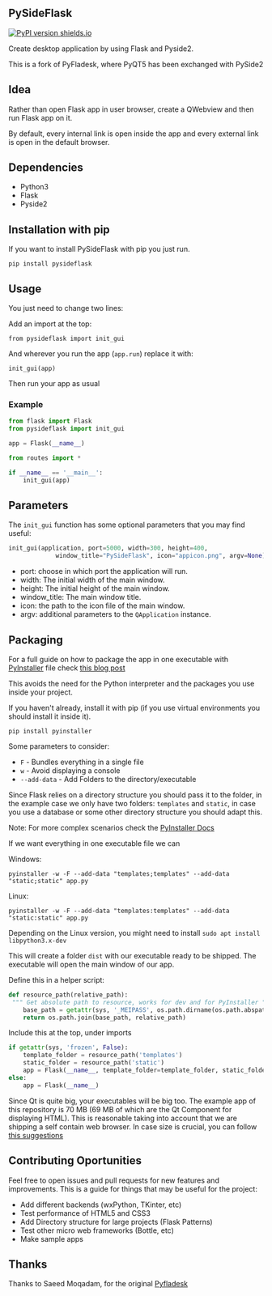 ## PySideFlask
[![PyPI version shields.io](https://img.shields.io/pypi/v/pysideflask.svg)](https://pypi.python.org/pypi/pysideflask/)

Create desktop application by using Flask and Pyside2.

This is a fork of PyFladesk, where  PyQT5 has been exchanged with PySide2

## Idea

Rather than open Flask app in user browser, create a QWebview and then run Flask app on it.

By default, every internal link is open inside the app and every external link is open in the default browser.

## Dependencies

- Python3
- Flask
- Pyside2


## Installation with pip

If you want to install PySideFlask with pip you just run.

`pip install pysideflask`


## Usage

You just need to change two lines:

Add an import at the top:

`from pysideflask import init_gui`

And wherever you run the app (`app.run`) replace it with:

`init_gui(app)`

Then run your app as usual

### Example

```python
from flask import Flask
from pysideflask import init_gui

app = Flask(__name__)

from routes import *

if __name__ == '__main__':
    init_gui(app)
```

## Parameters

The `init_gui` function has some optional parameters that you may find useful:

```python
init_gui(application, port=5000, width=300, height=400,
             window_title="PySideFlask", icon="appicon.png", argv=None)
```

- port: choose in which port the application will run.
- width: The initial width of the main window.
- height: The initial height of the main window.
- window_title: The main window title.
- icon: the path to the icon file of the main window.
- argv: additional parameters to the `QApplication` instance.

## Packaging

For a full guide on how to package the app in one executable with [PyInstaller](http://www.pyinstaller.org/) file check [this blog post](https://elc.github.io/posts/executable-flask-pyinstaller/)

This avoids the need for the Python interpreter and the packages you use inside your project.

If you haven't already, install it with pip (if you use virtual environments you should install it inside it).

`pip install pyinstaller`

Some parameters to consider:

- `F` - Bundles everything in a single file
- `w` - Avoid displaying a console
- `--add-data` - Add Folders to the directory/executable

Since Flask relies on a directory structure you should pass it to the folder, in the example case we only have two folders: `templates` and `static`, in case you use a database or some other directory structure you should adapt this.

Note: For more complex scenarios check the [PyInstaller Docs](https://pythonhosted.org/PyInstaller/usage.html)

If we want everything in one executable file we can

Windows:

`pyinstaller -w -F --add-data "templates;templates" --add-data "static;static" app.py`

Linux:

`pyinstaller -w -F --add-data "templates:templates" --add-data "static:static" app.py`

Depending on the Linux version, you might need to install `sudo apt install libpython3.x-dev`

This will create a folder `dist` with our executable ready to be shipped. The executable will open the main window of our app.


Define this in a helper script:

```python
def resource_path(relative_path):
 """ Get absolute path to resource, works for dev and for PyInstaller """
    base_path = getattr(sys, '_MEIPASS', os.path.dirname(os.path.abspath(__file__)))
    return os.path.join(base_path, relative_path)
```

Include this at the top, under imports

```python
if getattr(sys, 'frozen', False):
    template_folder = resource_path('templates')
    static_folder = resource_path('static')
    app = Flask(__name__, template_folder=template_folder, static_folder=static_folder)
else:
    app = Flask(__name__)
```


Since Qt is quite big, your executables will be big too. The example app of this repository is 70 MB (69 MB of which are the Qt Component for displaying HTML). This is reasonable taking into account that we are shipping a self contain web browser. In case size is crucial, you can follow [this suggestions](https://elc.github.io/posts/executable-flask-pyinstaller/#the-other-problem-the-size)


## Contributing Oportunities

Feel free to open issues and pull requests for new features and improvements. This is a guide for things that may be useful for the project:

- Add different backends (wxPython, TKinter, etc)
- Test performance of HTML5 and CSS3
- Add Directory structure for large projects (Flask Patterns)
- Test other micro web frameworks (Bottle, etc)
- Make sample apps

## Thanks

Thanks to ​Saeed Moqadam, for the original [Pyfladesk](https://github.com/smoqadam/PyFladesk)
